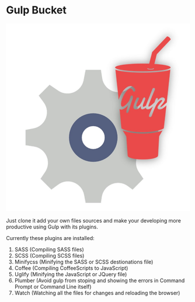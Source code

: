 <h1>Gulp Bucket</h1>
<img src="img/gear-it-gulp.jpg">

Just clone it add your own files sources and make your developing more productive using Gulp with its plugins.

Currently these plugins are installed:
1.  SASS (Compiling SASS files)
2.  SCSS (Compiling SCSS files)
3.  Minifycss (Minifying the SASS or SCSS destionations file)
4.  Coffee (Compiling CoffeeScripts to JavaScript)
5.  Uglify (Minifying the JavaScript or JQuery file)
6.  Plumber (Avoid gulp from stoping and showing the errors in Command Prompt or Command Line itself)
7.  Watch (Watching all the files for changes and reloading the browser)
